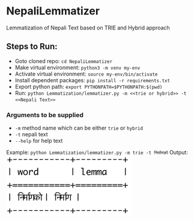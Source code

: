 # NepaliLemmatizer
Lemmatization of Nepali Text based on TRIE and Hybrid approach

## Steps to Run:
- Goto cloned repo: `cd NepaliLemmatizer`
- Make virtual environment: `python3 -m venv my-env`
- Activate virtual environment: `source my-env/bin/activate`
- Install dependent packages: `pip install -r requirements.txt`
- Export python path: `export PYTHONPATH=$PYTHONPATH:$(pwd)`
- Run: `python Lemmatization/lemmatizer.py -m <<trie or hybrid>> -t <<Nepali Text>>`

### Arguments to be supplied
- `-m` method name which can be either `trie` or `hybrid`
- `-t` nepali text
- `--help` for help text


Example: `python Lemmatization/lemmatizer.py -m trie -t निर्माणको`
Output: 
![Output](/output/out.png)



